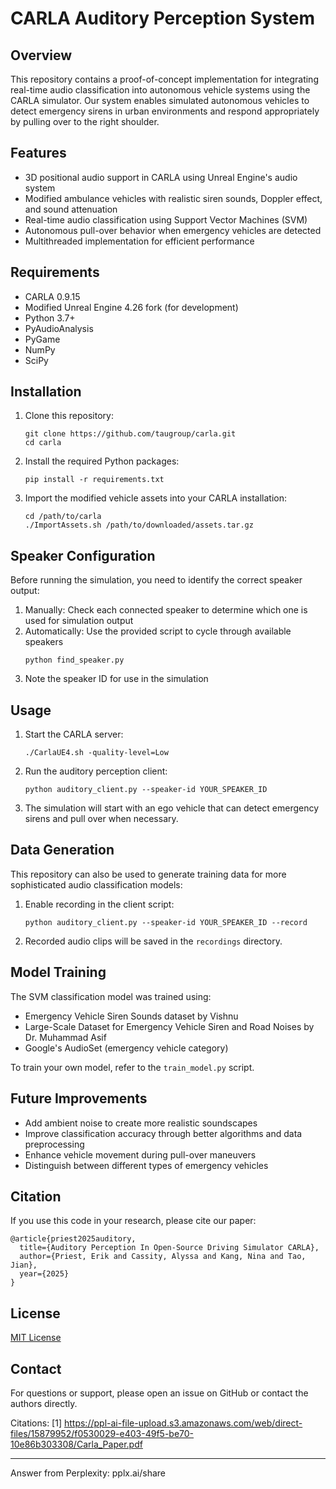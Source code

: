 # CARLA Auditory Perception System

## Overview

This repository contains a proof-of-concept implementation for integrating real-time audio classification into autonomous vehicle systems using the CARLA simulator. Our system enables simulated autonomous vehicles to detect emergency sirens in urban environments and respond appropriately by pulling over to the right shoulder.

## Features

- 3D positional audio support in CARLA using Unreal Engine's audio system
- Modified ambulance vehicles with realistic siren sounds, Doppler effect, and sound attenuation
- Real-time audio classification using Support Vector Machines (SVM)
- Autonomous pull-over behavior when emergency vehicles are detected
- Multithreaded implementation for efficient performance

## Requirements

- CARLA 0.9.15
- Modified Unreal Engine 4.26 fork (for development)
- Python 3.7+
- PyAudioAnalysis
- PyGame
- NumPy
- SciPy

## Installation

1. Clone this repository:
   ```
   git clone https://github.com/taugroup/carla.git
   cd carla
   ```

2. Install the required Python packages:
   ```
   pip install -r requirements.txt
   ```

3. Import the modified vehicle assets into your CARLA installation:
   ```
   cd /path/to/carla
   ./ImportAssets.sh /path/to/downloaded/assets.tar.gz
   ```

## Speaker Configuration

Before running the simulation, you need to identify the correct speaker output:

1. Manually: Check each connected speaker to determine which one is used for simulation output
2. Automatically: Use the provided script to cycle through available speakers
   ```
   python find_speaker.py
   ```
3. Note the speaker ID for use in the simulation

## Usage

1. Start the CARLA server:
   ```
   ./CarlaUE4.sh -quality-level=Low
   ```

2. Run the auditory perception client:
   ```
   python auditory_client.py --speaker-id YOUR_SPEAKER_ID
   ```

3. The simulation will start with an ego vehicle that can detect emergency sirens and pull over when necessary.

## Data Generation

This repository can also be used to generate training data for more sophisticated audio classification models:

1. Enable recording in the client script:
   ```
   python auditory_client.py --speaker-id YOUR_SPEAKER_ID --record
   ```

2. Recorded audio clips will be saved in the `recordings` directory.

## Model Training

The SVM classification model was trained using:
- Emergency Vehicle Siren Sounds dataset by Vishnu
- Large-Scale Dataset for Emergency Vehicle Siren and Road Noises by Dr. Muhammad Asif
- Google's AudioSet (emergency vehicle category)

To train your own model, refer to the `train_model.py` script.

## Future Improvements

- Add ambient noise to create more realistic soundscapes
- Improve classification accuracy through better algorithms and data preprocessing
- Enhance vehicle movement during pull-over maneuvers
- Distinguish between different types of emergency vehicles

## Citation

If you use this code in your research, please cite our paper:
```
@article{priest2025auditory,
  title={Auditory Perception In Open-Source Driving Simulator CARLA},
  author={Priest, Erik and Cassity, Alyssa and Kang, Nina and Tao, Jian},
  year={2025}
}
```

## License

[MIT License](LICENSE)

## Contact

For questions or support, please open an issue on GitHub or contact the authors directly.

Citations:
[1] https://ppl-ai-file-upload.s3.amazonaws.com/web/direct-files/15879952/f0530029-e403-49f5-be70-10e86b303308/Carla_Paper.pdf

---
Answer from Perplexity: pplx.ai/share

